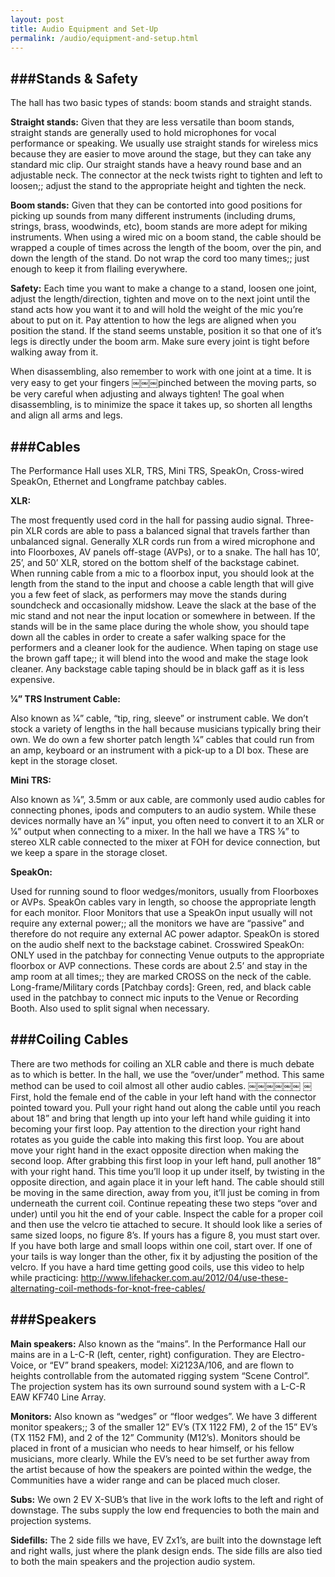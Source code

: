 ```yaml
---
layout: post
title: Audio Equipment and Set-Up
permalink: /audio/equipment-and-setup.html
---
```


###Stands & Safety
---
The hall has two basic types of stands: boom stands and straight stands.

**Straight stands:**
 Given that they are less versatile than boom stands, straight stands are generally used to hold microphones for vocal performance or speaking. We usually use straight stands for wireless mics because they are easier to move around the stage, but they can take any standard mic clip. Our straight stands have a heavy round base and an adjustable neck. The connector at the neck twists right to tighten and left to loosen;; adjust the stand to the appropriate height and tighten the neck.

**Boom stands:**
 Given that they can be contorted into good positions for picking up sounds from many different instruments (including drums, strings, brass, woodwinds, etc), boom stands are more adept for miking instruments. When using a wired mic on a boom stand, the cable should be wrapped a couple of times across the length of the boom, over the pin, and down the length of the stand. Do not wrap the cord too many times;; just enough to keep it from flailing everywhere.

**Safety:**
 Each time you want to make a change to a stand, loosen one joint, adjust the length/direction, tighten and move on to the next joint until the stand acts how you want it to and will hold the weight of the mic you’re about to put on it. Pay attention to how the legs are aligned when you position the stand. If the stand seems unstable, position it so that one of it’s legs is directly under the boom arm. Make sure every joint is tight before walking away from it.

When disassembling, also remember to work with one joint at a time. It is very easy to get your fingers
￼￼￼pinched between the moving parts, so be very careful when adjusting and always tighten! The goal when disassembling, is to minimize the space it takes up, so shorten all lengths and align all arms and legs.

###Cables
---

The Performance Hall uses XLR, TRS, Mini TRS, SpeakOn, Cross-wired SpeakOn, Ethernet and Longframe patchbay cables.

**XLR:**

The most frequently used cord in the hall for passing audio signal. Three-pin XLR cords are able to pass a balanced signal that travels farther than unbalanced signal. Generally XLR cords run from a wired microphone and into Floorboxes, AV panels off-stage (AVPs), or to a snake.
The hall has 10’, 25’, and 50’ XLR, stored on the bottom shelf of the backstage cabinet. When running cable from a mic to a floorbox input, you should look at the length from the stand to the input and choose a cable length that will give you a few feet of slack, as performers may move the stands during soundcheck and occasionally midshow. Leave the slack at the base of the mic stand and not near the input location or somewhere in between.
If the stands will be in the same place during the whole show, you should tape down all the cables in order to create a safer walking space for the performers and a cleaner look for the audience. When taping on stage use the brown gaff tape;; it will blend into the wood and make the stage look cleaner. Any backstage cable taping should be in black gaff as it is less expensive.

**1⁄4” TRS Instrument Cable:**

Also known as 1⁄4” cable, “tip, ring, sleeve” or instrument cable. We don’t stock a variety of lengths in the hall because musicians typically bring their own. We do own a few shorter patch length 1⁄4” cables that could run from an amp, keyboard or an instrument with a pick-up to a DI box. These are kept in the storage closet.

**Mini TRS:**

Also known as 1⁄8”, 3.5mm or aux cable, are commonly used audio cables for connecting phones, ipods and computers to an audio system. While these devices normally have an 1⁄8” input, you often need to convert it to an XLR or 1⁄4” output when connecting to a mixer. In the hall we have a TRS 1⁄8” to stereo XLR cable connected to the mixer at FOH for device connection, but we keep a spare in the storage closet.

**SpeakOn:**

Used for running sound to floor wedges/monitors, usually from Floorboxes or AVPs. SpeakOn cables vary in length, so choose the appropriate length for each monitor. Floor Monitors that use a SpeakOn input usually will not require any external power;; all the monitors we have are “passive” and therefore do not require any external AC power adaptor. SpeakOn is stored on the audio shelf next to the backstage cabinet.
Crosswired SpeakOn: ONLY used in the patchbay for connecting Venue outputs to the appropriate floorbox or AVP connections. These cords are about 2.5’ and stay in the amp room at all times;; they are marked CROSS on the neck of the cable.
Long-frame/Military cords [Patchbay cords]: Green, red, and black cable used in the patchbay to connect mic inputs to the Venue or Recording Booth. Also used to split signal when necessary.

###Coiling Cables
---
There are two methods for coiling an XLR cable and there is much debate as to which is better. In the hall, we use the “over/under” method. This same method can be used to coil almost all other audio cables.
￼￼￼￼￼￼
￼First, hold the female end of the cable in your left hand with the connector pointed toward you. Pull your right hand out along the cable until you reach about 18” and bring that length up into your left hand while guiding
it into becoming your first loop. Pay attention to the direction your right hand rotates as you guide the cable into making this first loop. You are about move your right hand in the exact opposite direction when making the second loop.
After grabbing this first loop in your left hand, pull another 18” with your right hand. This time you’ll loop it up under itself, by twisting in the opposite direction, and again place it in your left hand. The cable should still be moving in the same direction, away from you, it’ll just be coming in from underneath the current coil.
Continue repeating these two steps “over and under) until you hit the end of your cable. Inspect the cable for a proper coil and then use the velcro tie attached to secure. It should look like a series of same sized loops, no figure 8’s. If yours has a figure 8, you must start over. If you have both large and small loops within one coil, start over. If one of your tails is way longer than the other, fix it by adjusting the position of the velcro.
If you have a hard time getting good coils, use this video to help while practicing: http://www.lifehacker.com.au/2012/04/use-these-alternating-coil-methods-for-knot-free-cables/

###Speakers
---
**Main speakers:** Also known as the “mains”. In the Performance Hall our mains are in a L-C-R (left, center, right) configuration. They are Electro-Voice, or “EV” brand speakers, model: Xi2123A/106, and are flown to heights controllable from the automated rigging system “Scene Control”. The projection system has its own surround sound system with a L-C-R EAW KF740 Line Array.

**Monitors:** Also known as “wedges” or “floor wedges”. We have 3 different monitor speakers;; 3 of the smaller 12” EV’s (TX 1122 FM), 2 of the 15” EV’s (TX 1152 FM), and 2 of the 12” Community (M12’s). Monitors should be placed in front of a musician who needs to hear himself, or his fellow musicians, more clearly. While the EV’s need to be set further away from the artist because of how the speakers are pointed within the wedge, the Communities have a wider range and can be placed much closer.

**Subs:** We own 2 EV X-SUB’s that live in the work lofts to the left and right of downstage. The subs supply the low end frequencies to both the main and projection systems.

**Sidefills:** The 2 side fills we have, EV Zx1’s, are built into the downstage left and right walls, just where the plank design ends. The side fills are also tied to both the main speakers and the projection audio system.
